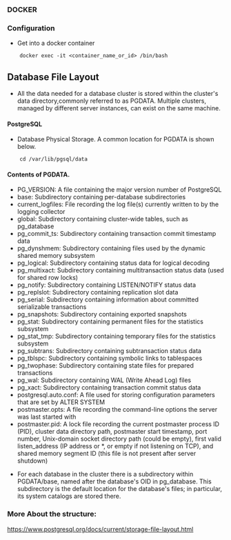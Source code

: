 ### DOCKER

### Configuration
- Get into a docker container 
```
    docker exec -it <container_name_or_id> /bin/bash
```

## Database File Layout
- All the data needed for a database cluster is stored within the cluster's data directory,commonly referred to as PGDATA. Multiple clusters, managed by different server instances, can exist on the same machine.

#### PostgreSQL
- Database Physical Storage. A common location for PGDATA is shown below.
```
    cd /var/lib/pgsql/data
```

#### Contents of PGDATA.

- PG_VERSION: A file containing the major version number of PostgreSQL
- base: Subdirectory containing per-database subdirectories
- current_logfiles: File recording the log file(s) currently written to by the logging collector
- global: Subdirectory containing cluster-wide tables, such as pg_database
- pg_commit_ts: Subdirectory containing transaction commit timestamp data
- pg_dynshmem: Subdirectory containing files used by the dynamic shared memory subsystem
- pg_logical: Subdirectory containing status data for logical decoding
- pg_multixact: Subdirectory containing multitransaction status data (used for shared row locks)
- pg_notify: Subdirectory containing LISTEN/NOTIFY status data
- pg_replslot: Subdirectory containing replication slot data
- pg_serial: Subdirectory containing information about committed serializable transactions
- pg_snapshots: Subdirectory containing exported snapshots
- pg_stat: Subdirectory containing permanent files for the statistics subsystem
- pg_stat_tmp: Subdirectory containing temporary files for the statistics subsystem
- pg_subtrans: Subdirectory containing subtransaction status data
- pg_tblspc: Subdirectory containing symbolic links to tablespaces
- pg_twophase: Subdirectory containing state files for prepared transactions
- pg_wal: Subdirectory containing WAL (Write Ahead Log) files
- pg_xact: Subdirectory containing transaction commit status data
- postgresql.auto.conf: A file used for storing configuration parameters that are set by ALTER SYSTEM
- postmaster.opts: A file recording the command-line options the server was last started with
- postmaster.pid: A lock file recording the current postmaster process ID (PID), cluster data directory path, postmaster start timestamp, port number,     Unix-domain socket directory path (could be empty), first valid listen_address (IP address or *, or empty if not listening on TCP), and shared memory segment ID (this file is not present after server shutdown)

* For each database in the cluster there is a subdirectory within PGDATA/base, named after the database's OID in pg_database. This subdirectory is the default location for the database's files; in particular, its system catalogs are stored there.

### More About the structure:
https://www.postgresql.org/docs/current/storage-file-layout.html
